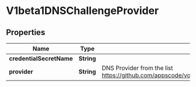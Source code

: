 
# V1beta1DNSChallengeProvider

## Properties
Name | Type | Description | Notes
------------ | ------------- | ------------- | -------------
**credentialSecretName** | **String** |  |  [optional]
**provider** | **String** | DNS Provider from the list https://github.com/appscode/voyager/blob/master/docs/tasks/certificate/providers.md |  [optional]



